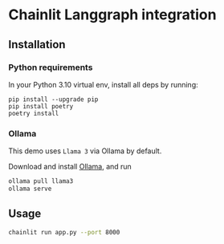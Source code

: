 # Chainlit Langgraph integration

## Installation

### Python requirements

In your Python 3.10 virtual env, install all deps by running:

```
pip install --upgrade pip
pip install poetry
poetry install
```

### Ollama

This demo uses `Llama 3` via Ollama by default.

Download and install [Ollama](https://ollama.com/), and run

```bash
ollama pull llama3
ollama serve
```

## Usage

```bash
chainlit run app.py --port 8000
```